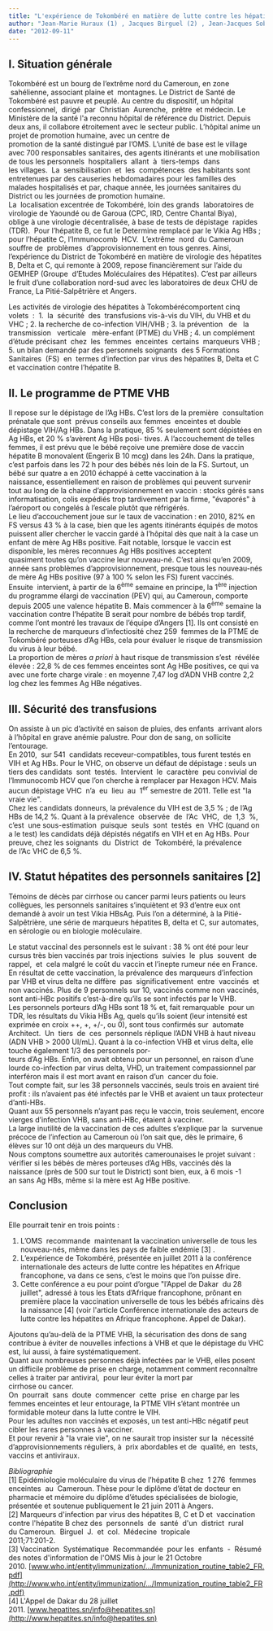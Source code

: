 ```yaml
---
title: "L'expérience de Tokombéré en matière de lutte contre les hépatites"
author: "Jean-Marie Huraux (1) , Jacques Birguel (2) , Jean-Jacques Sobnangou (3), Amélie Rameau (4), Vincent Thibault (1), Françoise Lunel (4) . (1) DETIV ERI UMPC, Service de Virologie, Hôpital Pitié-Salpêtrière, Paris, France. (2) Laboratoire de l’Hôpital privé catholique de Tokombéré, Cameroun. (3) Service de Santé publique du District de Tokombéré, Cameroun. (4) Laboratoire de Virologie, CHU d’Angers, France."
date: "2012-09-11"
---
```


## I. Situation générale

Tokombéré est un bourg de l’extrême nord du Cameroun, en zone  sahélienne, associant plaine et  montagnes. Le District de Santé de Tokombéré est pauvre et peuplé. Au centre du dispositif, un hôpital confessionnel,  dirigé  par  Christian  Aurenche,  prêtre  et médecin. Le Ministère de la santé l'a reconnu hôpital de référence du District. Depuis deux ans, il collabore étroitement avec le secteur public. L’hôpital anime un projet de promotion humaine, avec un centre de  
promotion de la santé distingué par l’OMS. L’unité de base est le village avec 700 responsables sanitaires, des agents itinérants et une mobilisation de tous les personnels  hospitaliers  allant  à  tiers-temps  dans  les villages.  La  sensibilisation  et  les  compétences  des habitants sont entretenues par des causeries hebdomadaires pour les familles des malades hospitalisés et par, chaque année, les journées sanitaires du District ou les journées de promotion humaine.  
La  localisation excentrée de Tokombéré, loin des grands  laboratoires de virologie de Yaoundé ou de Garoua (CPC, IRD, Centre Chantal Biya), oblige à une virologie décentralisée, à base de tests de dépistage  rapides  (TDR).  Pour l’hépatite B, ce fut le Determine remplacé par le Vikia Ag HBs ; pour l’hépatite C, l’Immunocomb  HCV.  L’extrême  nord  du Cameroun souffre de  problèmes  d’approvisionnement en tous genres. Ainsi, l’expérience du District de Tokombéré en matière de virologie des hépatites B, Delta et C, qui remonte à 2009, repose financièrement sur l’aide du  GEMHEP (Groupe  d’Etudes Moléculaires des Hépatites). C’est par ailleurs le fruit d’une collaboration nord-sud avec les laboratoires de deux CHU de France, La Pitié-Salpêtrière et Angers.

Les activités de virologie des hépatites à Tokombérécomportent cinq  volets  :  1.  la  sécurité  des  transfusions vis-à-vis du VIH, du VHB et du VHC ; 2. la recherche de co-infection VIH/VHB ; 3. la prévention   de   la   transmission   verticale   mère-enfant (PTME) du VHB ; 4. un complément d’étude précisant  chez  les  femmes  enceintes  certains  marqueurs VHB ; 5. un bilan demandé par des personnels soignants  des 5 Formations  Sanitaires  (FS)  en  termes d’infection par virus des hépatites B, Delta et C et vaccination contre l’hépatite B.

## II. Le programme de PTME VHB

Il repose sur le dépistage de l’Ag HBs. C’est lors de la première  consultation prénatale que sont  prévus conseils aux femmes  enceintes et double  dépistage VIH/Ag HBs. Dans la pratique, 85 % seulement sont dépistées en Ag HBs, et 20 % s’avèrent Ag HBs posi- tives. A l’accouchement de telles femmes, il est prévu que le bébé reçoive une première dose de vaccin hépatite B monovalent (Engerix B 10 mcg) dans les 24h. Dans la pratique, c’est parfois dans les 72 h pour des bébés nés loin de la FS. Surtout, un bébé sur quatre a en 2010 échappé à cette vaccination à la naissance, essentiellement en raison de problèmes qui peuvent survenir tout au long de la chaine d’approvisionnement en vaccin : stocks gérés sans informatisation, colis expédiés trop tardivement par la firme, "évaporés" à l’aéroport ou congelés à l’escale plutôt que réfrigérés.  
Le lieu d’accouchement joue sur le taux de vaccination : en 2010, 82% en FS versus 43 % à la case, bien que les agents itinérants équipés de motos puissent aller chercher le vaccin gardé à l’hôpital dès que nait à la case un enfant de mère Ag HBs positive. Fait notable, lorsque le vaccin est disponible, les mères reconnues Ag HBs positives acceptent quasiment toutes qu’on vaccine leur nouveau-né. C’est ainsi qu’en 2009, année sans problèmes d’approvisionnement, presque tous les nouveau-nés de mère Ag HBs positive (97 à 100 % selon les FS) furent vaccinés.  
Ensuite  intervient, à partir de la 6<sup>ème</sup> semaine en principe, la 1<sup>ère</sup> injection du programme élargi de vaccination (PEV) qui, au Cameroun, comporte depuis 2005 une valence hépatite B. Mais commencer à la 6<sup>ème</sup> semaine la vaccination contre l’hépatite B serait pour nombre de bébés trop tardif, comme l’ont montré les travaux de l’équipe d’Angers \[1\]. Ils ont consisté en la recherche de marqueurs d’infectiosité chez 259  femmes de la PTME de Tokombéré porteuses d’Ag HBs, cela pour évaluer le risque de transmission du virus à leur bébé.  
La proportion de mères *a priori* à haut risque de transmission s’est  révélée élevée : 22,8 % de ces femmes enceintes sont Ag HBe positives, ce qui va avec une forte charge virale : en moyenne 7,47 log d’ADN VHB contre 2,2 log chez les femmes Ag HBe négatives.

## III. Sécurité des transfusions

On assiste à un pic d’activité en saison de pluies, des enfants  arrivant alors à l’hôpital en grave anémie palustre. Pour don de sang, on sollicite l’entourage.  
En 2010,  sur 541  candidats receveur-compatibles, tous furent testés en VIH et Ag HBs. Pour le VHC, on observe un défaut de dépistage : seuls un tiers des candidats  sont  testés.  Intervient  le  caractère  peu convivial de l’Immunocomb HCV que l’on cherche à remplacer par Hexagon HCV. Mais aucun dépistage VHC  n’a  eu  lieu  au  1<sup>er</sup> semestre de 2011. Telle est "la vraie vie".  
Chez les candidats donneurs, la prévalence du VIH est de 3,5 % ; de l’Ag HBs de 14,2 %. Quant à la prévalence  observée  de  l’Ac  VHC,  de  1,3  %,  c’est  une sous-estimation  puisque  seuls  sont  testés  en  VHC (quand on a le test) les candidats déjà dépistés négatifs en VIH et en Ag HBs. Pour preuve, chez les soignants  du  District  de  Tokombéré, la prévalence de l’Ac VHC de 6,5 %.

## IV. Statut hépatites des personnels sanitaires \[2\]

Témoins de décès par cirrhose ou cancer parmi leurs patients ou leurs collègues, les personnels sanitaires s’inquiètent et 93 d’entre eux ont demandé à avoir un test Vikia HBsAg. Puis l’on a déterminé, à la Pitié-Salpêtrière, une série de marqueurs hépatites B, delta et C, sur automates, en sérologie ou en biologie moléculaire.

Le statut vaccinal des personnels est le suivant : 38 % ont été pour leur cursus très bien vaccinés par trois injections  suivies  le  plus  souvent  de  rappel,  et  cela malgré le coût du vaccin et l’inepte rumeur née en France. En résultat de cette vaccination, la prévalence des marqueurs d’infection par VHB et virus delta ne diffère  pas  significativement  entre  vaccinés  et  non vaccinés. Plus de 9 personnels sur 10, vaccinés comme non vaccinés, sont anti-HBc positifs c’est-à-dire qu’ils se sont infectés par le VHB.  
Les personnels porteurs d’Ag HBs sont 18 % et, fait remarquable  pour un TDR, les résultats du Vikia HBs Ag, quels qu’ils soient (leur intensité est exprimée en croix ++, +, +/-, ou 0), sont tous confirmés sur  automate  Architect.  Un  tiers  de  ces  personnels réplique l’ADN VHB à haut niveau (ADN VHB > 2000 UI/mL). Quant à la co-infection VHB et virus delta, elle touche également 1/3 des personnels por-  
teurs d’Ag HBs. Enfin, on avait obtenu pour un personnel, en raison d’une lourde co-infection par virus delta, VHD, un traitement compassionnel par interféron mais il est mort avant en raison d’un  cancer du foie.  
Tout compte fait, sur les 38 personnels vaccinés, seuls trois en avaient tiré profit : ils n’avaient pas été infectés par le VHB et avaient un taux protecteur d’anti-HBs.  
Quant aux 55 personnels n’ayant pas reçu le vaccin, trois seulement, encore vierges d’infection VHB, sans anti-HBc, étaient à vacciner.  
La large inutilité de la vaccination de ces adultes s’explique par la  survenue précoce de l’infection au Cameroun où l’on sait que, dès le primaire, 6 élèves sur 10 ont déjà un des marqueurs du VHB.  
Nous comptons soumettre aux autorités camerounaises le projet suivant : vérifier si les bébés de mères porteuses d’Ag HBs, vaccinés dès la naissance (près de 500 sur tout le District) sont bien, eux, à 6 mois -1 an sans Ag HBs, même si la mère est Ag HBe positive.

## Conclusion

Elle pourrait tenir en trois points :

1.  L’OMS  recommande  maintenant la vaccination universelle de tous les nouveau-nés, même dans les pays de faible endémie \[3\] .
2.  L’expérience de Tokombéré, présentée en juillet 2011 à la conférence internationale des acteurs de lutte contre les hépatites en Afrique francophone, va dans ce sens, c’est le moins que l’on puisse dire.
3.  Cette conférence a eu pour point d’orgue "l’Appel de Dakar  du 28 juillet", adressé à tous les Etats d’Afrique francophone, prônant en première place la vaccination universelle de tous les bébés africains dès la naissance \[4\] (voir l'article Conférence internationale des acteurs de lutte contre les hépatites en Afrique francophone. Appel de Dakar).

Ajoutons qu’au-delà de la PTME VHB, la sécurisation des dons de sang contribue à éviter de nouvelles infections à VHB et que le dépistage du VHC est, lui aussi, à faire systématiquement.  
Quant aux nombreuses personnes déjà infectées par le VHB, elles posent un difficile problème de prise en charge, notamment comment reconnaître celles à traiter par antiviral,  pour leur éviter la mort par  
cirrhose ou cancer.  
On  pourrait  sans  doute  commencer  cette  prise  en charge par les femmes enceintes et leur entourage, la PTME VIH s’étant montrée un formidable moteur dans la lutte contre le VIH.  
Pour les adultes non vaccinés et exposés, un test anti-HBc négatif peut cibler les rares personnes à vacciner.  
Et pour revenir à "la vraie vie", on ne saurait trop insister sur la  nécessité d’approvisionnements réguliers, à  prix abordables et de  qualité, en  tests, vaccins et antiviraux.

*Bibliographie*  
\[1\] Epidémiologie moléculaire du virus de l’hépatite B chez  1 276  femmes  enceintes  au  Cameroun. Thèse pour le diplôme d’état de docteur en pharmacie et mémoire du diplôme d’études spécialisées de biologie, présentée et soutenue publiquement le 21 juin 2011 à Angers.  
\[2\] Marqueurs d'infection par virus des hépatites B, C et D et  vaccination contre l'hépatite B chez des  personnels  de  santé  d'un  district  rural  du Cameroun.  Birguel  J.  et  col.  Médecine  tropicale  
2011;71:201-2.  
\[3\] Vaccination  Systématique  Recommandée  pour les  enfants  -  Résumé des notes d'information de l'OMS Mis à jour le 21 Octobre  2010. [www.who.int/entity/immunization/.../Immunization_routine_table2_FR.pdf](http://www.who.int/entity/immunization/.../Immunization_routine_table2_FR.pdf)  
\[4\] L'Appel de Dakar du 28 juillet 2011. [www.hepatites.sn/info@hepatites.sn](http://www.hepatites.sn/info@hepatites.sn)
